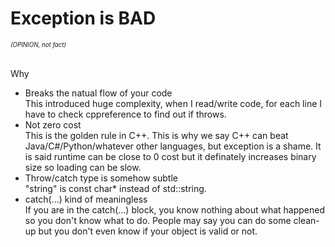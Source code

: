 # Exception is BAD
###### <sub><sup>(OPINION, not fact)</sup></sub>
Why
- Breaks the natual flow of your code\
This introduced huge complexity, when I read/write code, for each line I have to check cppreference to find out if throws.
- Not zero cost\
This is the golden rule in C++. This is why we say C++ can beat Java/C#/Python/whatever other languages, but exception is a shame. It is said runtime can be close to 0 cost but it definately increases binary size so loading can be slow.
- Throw/catch type is somehow subtle\
"string" is const char* instead of std::string.
- catch(...) kind of meaningless\
If you are in the catch(...) block, you know nothing about what happened so you don't know what to do. People may say you can do some clean-up but you don't even know if your object is valid or not.

